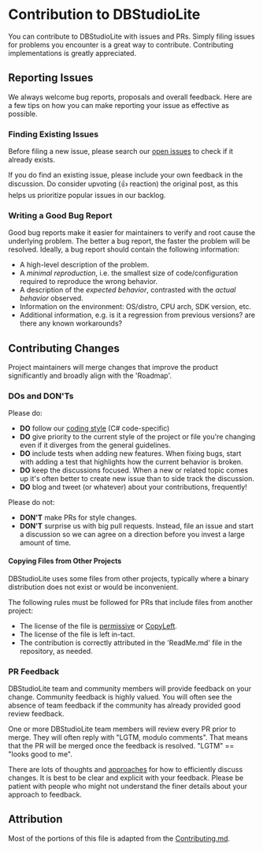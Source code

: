 # Contribution to DBStudioLite

You can contribute to DBStudioLite with issues and PRs. Simply filing issues for problems you encounter is a great way to contribute. Contributing implementations is greatly appreciated.

## Reporting Issues

We always welcome bug reports, proposals and overall feedback. Here are a few tips on how you can make reporting your issue as effective as possible.

### Finding Existing Issues

Before filing a new issue, please search our [open issues](https://github.com/tmasabari/DBStudioLite/issues) to check if it already exists.

If you do find an existing issue, please include your own feedback in the discussion. Do consider upvoting (👍 reaction) the original post, as this helps us prioritize popular issues in our backlog.

### Writing a Good Bug Report

Good bug reports make it easier for maintainers to verify and root cause the underlying problem. The better a bug report, the faster the problem will be resolved. Ideally, a bug report should contain the following information:

* A high-level description of the problem.
* A _minimal reproduction_, i.e. the smallest size of code/configuration required to reproduce the wrong behavior.
* A description of the _expected behavior_, contrasted with the _actual behavior_ observed.
* Information on the environment: OS/distro, CPU arch, SDK version, etc.
* Additional information, e.g. is it a regression from previous versions? are there any known workarounds?

## Contributing Changes

Project maintainers will merge changes that improve the product significantly and broadly align with the 'Roadmap'.

### DOs and DON'Ts

Please do:

* **DO** follow our [coding style](https://github.com/dotnet/runtime/blob/main/docs/coding-guidelines/coding-style.md) (C# code-specific)
* **DO** give priority to the current style of the project or file you're changing even if it diverges from the general guidelines.
* **DO** include tests when adding new features. When fixing bugs, start with
  adding a test that highlights how the current behavior is broken.
* **DO** keep the discussions focused. When a new or related topic comes up
  it's often better to create new issue than to side track the discussion.
* **DO** blog and tweet (or whatever) about your contributions, frequently!

Please do not:

* **DON'T** make PRs for style changes.
* **DON'T** surprise us with big pull requests. Instead, file an issue and start
  a discussion so we can agree on a direction before you invest a large amount
  of time.

#### Copying Files from Other Projects

DBStudioLite uses some files from other projects, typically where a binary distribution does not exist or would be inconvenient.

The following rules must be followed for PRs that include files from another project:

- The license of the file is [permissive](https://en.wikipedia.org/wiki/Permissive_free_software_licence) or [CopyLeft](https://en.wikipedia.org/wiki/Copyleft).
- The license of the file is left in-tact.
- The contribution is correctly attributed in the 'ReadMe.md' file in the repository, as needed.

### PR Feedback

DBStudioLite team and community members will provide feedback on your change. Community feedback is highly valued. You will often see the absence of team feedback if the community has already provided good review feedback.

One or more DBStudioLite team members will review every PR prior to merge. They will often reply with "LGTM, modulo comments". That means that the PR will be merged once the feedback is resolved. "LGTM" == "looks good to me".

There are lots of thoughts and [approaches](https://github.com/antlr/antlr4-cpp/blob/master/CONTRIBUTING.md#emoji) for how to efficiently discuss changes. It is best to be clear and explicit with your feedback. Please be patient with people who might not understand the finer details about your approach to feedback.

## Attribution

Most of the portions of this file is adapted from the [Contributing.md](https://github.com/dotnet/runtime/blob/main/CONTRIBUTING.md).